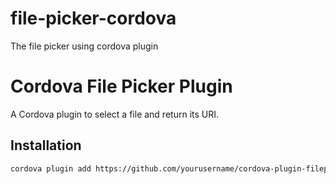 # file-picker-cordova
The file picker using cordova plugin

# Cordova File Picker Plugin

A Cordova plugin to select a file and return its URI.

## Installation
```sh
cordova plugin add https://github.com/yourusername/cordova-plugin-filepicker.git

